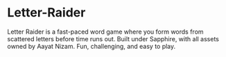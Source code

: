 # Letter-Raider
Letter Raider is a fast-paced word game where you form words from scattered letters before time runs out. Built under Sapphire, with all assets owned by Aayat Nizam. Fun, challenging, and easy to play.
